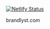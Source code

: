 [![Netlify Status](https://api.netlify.com/api/v1/badges/5ff602b8-8a43-401c-ab91-0984a99b39bb/deploy-status)](https://app.netlify.com/sites/thirsty-hamilton-3ecb5d/deploys)

brandlyst.com
